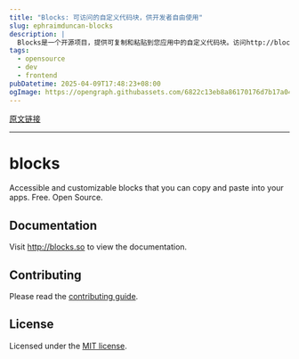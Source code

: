 ```yaml
---
title: "Blocks: 可访问的自定义代码块，供开发者自由使用"
slug: ephraimduncan-blocks
description: |
  Blocks是一个开源项目，提供可复制和粘贴到您应用中的自定义代码块。访问http://blocks.so查看文档，了解如何贡献和使用这些免费的代码块，帮助提升开发效率。
tags: 
  - opensource
  - dev
  - frontend
pubDatetime: 2025-04-09T17:48:23+08:00
ogImage: https://opengraph.githubassets.com/6822c13eb8a86170176d7b17a04bee2970104635041caa613bce8c1ce381774c/ephraimduncan/blocks
---
```


[原文链接](https://github.com/ephraimduncan/blocks)

---

# blocks

[](#blocks)

Accessible and customizable blocks that you can copy and paste into your apps. Free. Open Source.

## Documentation

[](#documentation)

Visit <http://blocks.so> to view the documentation.

## Contributing

[](#contributing)

Please read the [contributing guide](https://github.com/ephraimduncan/blocks/blob/main/CONTRIBUTING.md).

## License

[](#license)

Licensed under the [MIT license](https://github.com/ephraim-duncan/blocks/blob/main/LICENSE.md).


